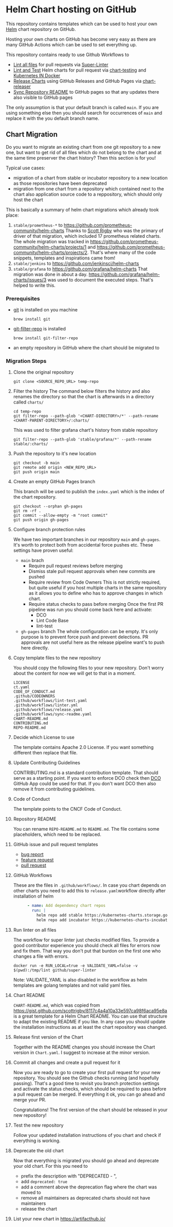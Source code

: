 # Helm Chart hosting on GitHub

This repository contains templates which can be used to host your own [Helm](https://helm.sh/) chart repository on GitHub.


Hosting your own charts on GitHub has become very easy as there are many GitHub Actions which can be used to set everything up.

This repository contains ready to use Github Workflows to

- [Lint all files](.github/workflows/linter.yml) for pull requests via [Super-Linter](https://github.com/github/super-linter)
- [Lint and Test](.github/workflows/lint-test.yaml) Helm charts for pull request via [chart-testing](https://github.com/helm/chart-testing-action) and [Kubernetes IN Docker](https://github.com/helm/kind-action)
- [Release Charts](.github/workflows/release.yaml) using GitHub Releases and GitHub Pages via [chart-releaser](https://github.com/helm/chart-releaser-action)
- [Sync Repository README](.github/workflows/sync-readme.yaml) to GitHub pages
    so that any updates there also visible to GitHub pages

The only assumption is that your default branch is called `main`.
If you are using something else then you should search for occurrences of `main` and replace it with the you default branch name.

## Chart Migration

Do you want to migrate an existing chart from one git repository to a new
one, but want to get rid of all files which do not belong to the chart and at
the same time preserver the chart history?
Then this section is for you!

Typical use cases:

- migration of a chart from stable or incubator repository to a new location as
    those repositories have been deprecated
- migration from one chart from a repository which contained next to the chart
    also application source code to a reppository, which should only host the
    chart

This is basically a summary of helm chart migrations which already took place:

1. `stable/prometheus-*` to <https://github.com/prometheus-community/helm-charts>
   Thanks to [Scott Rigby](https://github.com/scottrigby) who was the primary of driver of that migration,
   which included 17 prometheus related charts.
   The whole migration was tracked in <https://github.com/prometheus-community/helm-charts/projects/1> and <https://github.com/prometheus-community/helm-charts/projects/2>.
   That's where many of the code snippets, templates and inspirations came from!
1. `stable/jenkins` to <https://github.com/jenkinsci/helm-charts>
1. `stable/grafana` to <https://github.com/grafana/helm-charts>
   That migration was done in about a day.
   https://github.com/grafana/helm-charts/issues/3 was used to document the executed steps.
   That's helped to write this.

### Prerequisites

- [git](https://git-scm.com/) is installed on you machine

  ```shell
  brew install git
  ```

- [git-filter-repo](https://github.com/newren/git-filter-repo) is installed

  ```shell
  brew install git-filter-repo
  ```
- an empty repository in GitHub where the chart should be migrated to

### Migration Steps

1. Clone the original repository

   ```shell
   git clone <SOURCE_REPO_URL> temp-repo
   ```

1. Filter the history
   The command below filters the history and also renames the directory so that the chart is afterwards in a directory called `charts/`

   ```shell
   cd temp-repo
   git filter-repo --path-glob '<CHART-DIRECTORY>/*' --path-rename
   <CHART-PARENT-DIRECTORY>/:charts/
   ```

   This was used to filter grafana chart's history from stable repository
  
   ```shell
   git filter-repo --path-glob 'stable/grafana/*' --path-rename stable/:charts/
   ```

1. Push the repository to it's new location 
  
   ```shell
   git checkout -b main
   git remote add origin <NEW_REPO_URL>
   git push origin main
   ```

1. Create an empty GitHub Pages branch

   This branch will be used to publish the `index.yaml` which is the index of the chart repository.

   ```shell
   git checkout --orphan gh-pages
   git rm -rf .
   git commit --allow-empty -m "root commit"
   git push origin gh-pages
   ```

1. Configure branch protection rules

   We have two important branches in our repository `main` and `gh-pages`.
   It's worth to protect both from accidental force pushes etc.
   These settings have proven useful:
   - `main` brach
     - Require pull request reviews before merging
     - Dismiss stale pull request approvals when new commits are pushed
     - Require review from Code Owners
       This is not strictly required, but quite useful if you host multiple
       charts in the same repository as it allows you to define who has to
       approve changes in which chart.
     - Require status checks to pass before merging
       Once the first PR pipeline was run you should come back here and
       activate:
       - DCO
       - Lint Code Base
       - lint-test
   - `gh-pages` branch
     The whole configuration can be empty.
     It's only purpose is to prevent force push and prevent delections.
     PR approvals are not useful here as the release pipeline want's to push here directly.

1. Copy template files to the new repository

   You should copy the following files to your new repository.
   Don't worry about the content for now we will get to that in a moment.

   ```text
   LICENSE
   ct.yaml
   CODE_OF_CONDUCT.md
   .github/CODEOWNERS
   .github/workflows/lint-test.yaml
   .github/workflows/linter.yml
   .github/workflows/release.yaml
   .github/workflows/sync-readme.yaml
   CHART-README.md
   CONTRIBUTING.md
   REPO-README.md
   ```

1. Decide which License to use

   The template contains Apache 2.0 License.
   If you want something different then replace that file.

1. Update Contributing Guidelines

   CONTRIBUTING.md is a standard contribution template.
   That should serve as a starting point.
   If you want to enforce DCO check then [DCO](https://github.com/apps/dco) GitHub App could be used for that.
   If you don't want DCO then also remove it from contributing guidelines. 

1. Code of Conduct

   The template points to the CNCF Code of Conduct.

1. Repository README

   You can rename `REPO-README.md` to `README.md`.
   The file contains some placeholders, which need to be replaced.

1. GitHub issue and pull request templates

   - [bug report](./ISSUE_TEMPLATE/bug_report.md)
   - [feature request](./ISSUE_TEMPLATE/feature_request.md)
   - [pull request](./PULL_REQUEST_TEMPLATE.md)

1. GitHub Workflows

   These are the files in `.github/workflows/`.
   In case you chart depends on other charts you need to add this to `release.yaml`workflow directly after installation of helm

   ```yaml
         - name: Add dependency chart repos
           run: |
             helm repo add stable https://kubernetes-charts.storage.googleapis.com/
             helm repo add incubator https://kubernetes-charts-incubator.storage.googleapis.com/
   ```

1. Run linter on all files

   The workflow for super linter just checks modified files.
   To provide a good contributor experience you should check all files for
   errors now and fix them.
   That way you don't put that burdon on the first one who changes a file with
   errors.

   ```shell
   docker run -e RUN_LOCAL=true -e VALIDATE_YAML=false -v $(pwd):/tmp/lint github/super-linter
   ```

   Note: VALIDATE_YAML is also disabled in the workflow as helm templates are golang templates and not valid yaml files.

1. Chart README

   `CHART-README.md`, which was copied from <https://gist.github.com/scottrigby/8117c4a4a10a33e597ca98f6aca95e8a> is a great template for a Helm Chart README.
   You can use that structure to adapt the existing README if you like.
   In any case you should update the installation instructions as at least the chart repository was changed.

1. Release first version of the Chart

   Together with the README changes you should increase the Chart version in `Chart.yaml`.
   I suggest to increase at the minor version.

1. Commit all changes and create a pull request for it

   Now you are ready to go to create your first pull request for your new repository.
   You should see the Github checks running (and hopefully passing).
   That's a good time to revisit you branch protection settings and activate the status checks,
   which should be required to pass before a pull request can be merged.
   If everything it ok, you can go ahead and merge your PR.

   Congratulations!
   The first version of the chart should be released in your new repository!

1. Test the new repository

   Follow your updated installation instructions of you chart and check if everything is working.

1. Deprecate the old chart

   Now that everything is migrated you should go ahead and deprecate your old chart.
   For this you need to
   - prefix the description with "DEPRECATED - ",
   - add `deprecated: true`
   - add a comment above the deprecation flag where the chart was moved to
   - remove all maintainers as deprecated charts should not have maintainers
   - release the chart

1. List your new chart in <https://artifacthub.io/>
